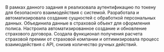 В рамках данного задания я реализовала аутентификацию по токену для безопасного взаимодействия с системой.
Разработала и автоматизировала создание сущностей с обработкой персональных данных.
Объединила  данные в страховой объект для оформления полиса.
Настроила автоматизированное создание и обновление страхового договора.
Создала функционал получения расчета страховой премии от страховой компании и
оптимизировала процесс взаимодействия с API, снизив количество ручных действий.
